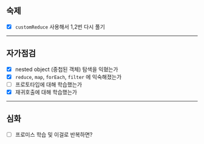 ## 숙제

- [x] `customReduce` 사용해서 1,2번 다시 풀기

---

## 자가점검

- [x] nested object (중첩된 객체) 탐색을 익혔는가
- [x] `reduce`, `map`, `forEach`, `filter` 에 익숙해졌는가
- [ ] 프로토타입에 대해 학습했는가
- [x] 재귀호출에 대해 학습했는가
  
---

## 심화

- [ ] 프로미스 학습 및 이걸로 반복하면?
